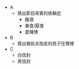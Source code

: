 + A
    + 猜出節目來賓的依賴症
        + 酗酒
        + 暴食/厭食
        + 愛賭博
+ B
    + 猜出被前夫抱走的孩子在哪裡
+ C
    + 白信封
    + 黑信封 
